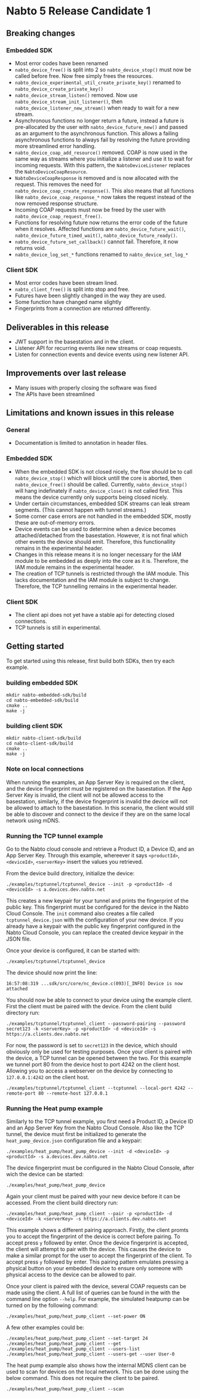 # Nabto 5 Release Candidate 1

## Breaking changes
### Embedded SDK
* Most error codes have been renamed
* `nabto_device_free()` is split into 2 so `nabto_device_stop()`
  must now be called before free. Now free simply frees the
  resources.
* `nabto_device_experimental_util_create_private_key()` renamed to
  `nabto_device_create_private_key()`
* `nabto_device_stream_listen()` removed. Now use
  `nabto_device_stream_init_listener()`, then
  `nabto_device_listener_new_stream()` when ready to wait for a
  new stream.
* Asynchronous functions no longer return a future, instead a
  future is pre-allocated by the user with
  `nabto_device_future_new()` and passed as an argument to the
  asynchronous function. This allows a failing asynchronous
  functions to always fail by resolving the future providing more
  streamlined error handling.
* `nabto_device_coap_add_resource()` removed. COAP is now used in
  the same way as streams where you initialize a listener and use
  it to wait for incoming requests. With this pattern, the
  `NabtoDeviceListener` replaces the `NabtoDeviceCoapResource`.
* `NabtoDeviceCoapResponse` is removed and is now allocated with
  the request. This removes the need for
  `nabto_device_coap_create_response()`. This also means that all
  functions like `nabto_device_coap_response_*` now takes the
  request instead of the now removed response structure.
* Incoming COAP requests must now be freed by the user with
  `nabto_device_coap_request_free()`.
* Functions for resolving future now returns the error code of the
  future when it resolves. Affected functions are
  `nabto_device_future_wait()`,
  `nabto_device_future_timed_wait()`,
  `nabto_device_future_ready()`.
* `nabto_device_future_set_callback()` cannot fail. Therefore, it
  now returns void.
* `nabto_device_log_set_*` functions renamed to `nabto_device_set_log_*`

### Client SDK
* Most error codes have been stream lined.
* `nabto_client_free()` is split into stop and free.
* Futures have been slightly changed in the way they are used.
* Some function have changed name slightly
* Fingerprints from a connection are returned differently.

## Deliverables in this release
* JWT support in the basestation and in the client.
* Listener API for recurring events like new streams or coap requests.
* Listen for connection events and device events using new listener API.


## Improvements over last release
* Many issues with properly closing the software was fixed
* The APIs have been streamlined

## Limitations and known issues in this release
### General

* Documentation is limited to annotation in header files.

### Embedded SDK
* When the embedded SDK is not closed nicely, the flow should be
  to call `nabto_device_stop()` which will block untill the core
  is aborted, then `nabto_device_free()` should be
  called. Currently, `nabto_device_stop()` will hang
  indefinately if `nabto_device_close()` is not called
  first. This means the device currently only supports being
  closed nicely.
* Under certain circumstances, embedded SDK streams can leak
  stream segments. (This cannot happen with tunnel streams.)
* Some corner case errors are not handled in the embedded SDK,
  mostly these are out-of-memory errors.
* Device events can be used to determine when a device becomes
  attached/detached from the basestation. However, it is not
  final which other events the device should emit. Therefore,
  this functionallity remains in the experimental header.
* Changes in this release means it is no longer necessary for the
  IAM module to be embedded as deeply into the core as it
  is. Therefore, the IAM module remains in the experimental
  header.
* The creation of TCP tunnels is restricted through the IAM
  module. This lacks documentation and the IAM module is subject
  to change. Therefore, the TCP tunnelling remains in the
  experimental header.

### Client SDK
* The client api does not yet have a stable api for detecting closed connections.
* TCP tunnels is still in experimental.


## Getting started

To get started using this release, first build both SDKs, then try
each example.

### building embedded SDK
```
mkdir nabto-embedded-sdk/build
cd nabto-embedded-sdk/build
cmake ..
make -j
```

### building client SDK
```
mkdir nabto-client-sdk/build
cd nabto-client-sdk/build
cmake ..
make -j
```

### Note on local connections
When running the examples, an App Server Key is required on the client,
and the device fingerprint must be registered on the basestation. If
the App Server Key is invalid, the client will not be allowed access
to the basestation, similarly, if the device fingerprint is invalid
the device will not be allowed to attach to the basestation. In this
scenario, the client would still be able to discover and connect to
the device if they are on the same local network using mDNS.

### Running the TCP tunnel example
Go to the Nabto cloud console and retrieve a Product ID, a Device ID,
and an App Server Key. Through this example, whereever it says
`<productId>`, `<deviceId>`, `<serverKey>` insert the values you
retrieved.

From the device build directory, initialize the device:

```
./examples/tcptunnel/tcptunnel_device --init -p <productId> -d <deviceId> -s a.devices.dev.nabto.net
```

This creates a new keypair for your tunnel and prints the
fingerprint of the public key. This fingerprint must be configured for the device in the
Nabto Cloud Console. The `init` command also creates a file called
`tcptunnel_device.json` with the configuration of your new device. If
you already have a keypair with the public key fingerprint configured in the
Nabto Cloud Console, you can replace the created device keypair in
the JSON file.

Once your device is configured, it can be started with:

```
./examples/tcptunnel/tcptunnel_device
```

The device should now print the line:

```
16:57:08:319 ...sdk/src/core/nc_device.c(093)[_INFO] Device is now attached
```

You should now be able to connect to your device using the example
client. First the client must be paired with the device. From the
client build directory run:

```
./examples/tcptunnel/tcptunnel_client --password-pairing --password secret123 -k <serverKey> -p <productId> -d <deviceId> -s https://a.clients.dev.nabto.net
```

For now, the password is set to `secret123` in the device, which
should obviously only be used for testing purposes. Once your client
is paired with the device, a TCP tunnel can be opened between the
two. For this example we tunnel port 80 from the device host to port
4242 on the client host. Allowing you to access a webserver on the
device by connecting to `127.0.0.1:4242` on the client host.

```
./examples/tcptunnel/tcptunnel_client --tcptunnel --local-port 4242 --remote-port 80 --remote-host 127.0.0.1
```

### Running the Heat pump example
Similarly to the TCP tunnel example, you first need a Product ID, a
Device ID and an App Server Key from the Nabto Cloud Console. Also
like the TCP tunnel, the device must first be initialized to generate
the `heat_pump_device.json` configuration file and a keypair:

```
./examples/heat_pump/heat_pump_device --init -d <deviceId> -p <productId> -s a.devices.dev.nabto.net
```

The device fingerprint must be configured in the Nabto Cloud Console,
after wich the device can be started:

```
./examples/heat_pump/heat_pump_device
```

Again your client must be paired with your new device before it can be
accessed. From the client build directory run:

```
./examples/heat_pump/heat_pump_client --pair -p <productId> -d <deviceId> -k <serverKey> -s https://a.clients.dev.nabto.net
```

This example shows a different pairing approach. Firstly, the client
promts you to accept the fingerprint of the device is correct before
pairing. To accept press `y` followed by enter. Once the device
fingerprint is accepted, the client will attempt to pair with the
device. This causes the device to make a similar prompt for the user
to accept the fingerprint of the client. To accept press `y` followed
by enter. This pairing pattern emulates pressing a physical button on
your embedded device to ensure only someone with physical access to
the device can be allowed to pair.

Once your client is paired with the device, several COAP requests can
be made using the client. A full list of queries can be found in the
with the command line option `--help`. For example, the simulated
heatpump can be turned on by the following command:

```
./examples/heat_pump/heat_pump_client --set-power ON
```

A few other examples could be:

```
./examples/heat_pump/heat_pump_client --set-target 24
./examples/heat_pump/heat_pump_client --get
./examples/heat_pump/heat_pump_client --users-list
./examples/heat_pump/heat_pump_client --users-get --user User-0
```


The heat pump example also shows how the internal MDNS client can be
used to scan for devices on the local network. This can be done using
the below command. This does not require the client to be paired.

```
./examples/heat_pump/heat_pump_client --scan
```
